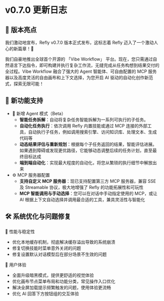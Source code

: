 # v0.7.0 更新日志

## 🌈 版本亮点

我们激动地宣布，Refly v0.7.0 版本正式发布，这标志着 Refly 迈入了一个激动人心的新篇章！🎉

我们自豪地推出全球首个开源的 「Vibe Workflow」 平台。现在，您只需通过自然语言下达指令，即可构建并执行复杂工作流，无缝完成从任务构想到结果交付的全过程。Vibe Workflow 融合了强大的 Agent 智能体、可自由配置的 MCP 服务器以及高度灵活的自由画布和上下文选择，为您开启 AI 驱动的自动化创作新范式，探索无限可能！

## 🌟 新功能支持

- 🤖 新增 Agent 模式（Beta）
    - **智能任务拆解**：自动将复杂任务智能拆解为一系列可执行的子任务。
    - **自动化任务执行**：依次调用 Refly 内置技能或通过 MCP 连接的外部工具，自动执行子任务，例如调用搜索引擎、访问知识库、处理文本、生成代码等
    - **动态结果评估与重新规划**：根据每个子任务返回的结果，智能评估进展。如果遇到障碍或发现更优路径，它能够动态调整后续的任务计划，直至最终目标达成
    - **端到端自动化**：实现最大程度的自动化，将您从繁琐的执行细节中解放出来
- ⚙️ MCP 服务器配置
    - **支持自定义 MCP 服务器**：现已支持配置第三方 MCP 服务器，兼容 SSE 及 Streamable 协议，极大地增强了 Refly 的功能拓展性和可玩性
    - **MCP 智能调用与手动选择**：您可以在对话中手动指定使用的 MCP，或让 AI 根据上下文自动选择并调用最合适的工具，兼具灵活性与智能化

## 🛠️ 系统优化与问题修复

🚀 性能与稳定性

- 优化本地缓存机制，彻底解决缓存溢出导致的系统崩溃
- 修复切换技能时菜单意外关闭的问题
- 修复设置默认对话模型后在部分场景不生效的问题

🌟 用户体验

- 全面升级暗黑模式，提供更舒适的视觉体验
- 优化画布节点菜单布局和功能分类，常见操作入口优化
- 解决全屏加载提示频繁触发的问题，使用体验更流畅
- 优化 AI 回答下方按钮组的交互体验
